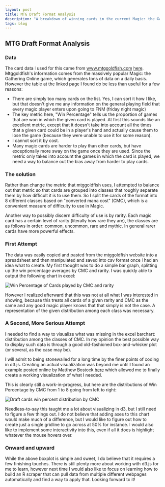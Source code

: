 ```yaml
---
layout: post
title: MTG Draft Format Analysis
description: "A breakdown of winning cards in the current Magic: the Gathering limited draft format"
tags: blog
---
```

## MTG Draft Format Analysis

### Data

The card data I used for this came from www.mtggoldfish.com [here](http://www.mtggoldfish.com/limited/cards/draft/bng_ths_ths).  Mtggoldfish's information comes from the massively popular Magic: the Gathering Online game, which generates tons of data on a daily basis.  However the table at the linked page I found do be less than useful for a few reasons:

* There are simply too many cards on the list.  Yes, I can sort it how I like, but that doesn't give me any information on the general playing field that every magic player enters upon going to FNM (friday night magic)
* The key metric here, "Win Percentage" tells us the proportion of games that are won in which the given card is played.  At first this sounds like an excellent metric, except that it doesn't take into account all the times that a given card could be in a player's hand and actually cause them to lose the game (because they were unable to use it for some reason).
* I cannot sort it by cost.
* Many magic cards are harder to play than other cards, but have exceptionally more sway on the game once they are used.  Since the metric only takes into account the games in which the card is played, we need a way to balance out the bias away from harder to play cards.

### The solution

Rather than change the metric that mtggoldfish uses, I attempted to balance out that metric so that cards are grouped into classes that roughly separate them by how difficult it is to use them.  So I split the cards of the format into 8 different classes based on "converted mana cost" (CMC), which is a convenient measure of difficulty to use in Magic.

Another way to possibly discern difficulty of use is by rarity.  Each magic card has a certain level of rarity (literally how rare they are), the classes are as follows in order: common, uncommon, rare and mythic.  In general rarer cards have more powerful effects.

### First Attempt

The data was easily copied and pasted from the mtggoldfish website into a spreadsheet and then manipulated and saved into csv format once I had an idea what to create.  My first thought was to do a simple bar graph, splitting up the win percentage averages by CMC and rarity.  I was quickly able to output the following chart in excel:

![Win Percentage of Cards played by CMC and rarity](https://drive.google.com/file/d/0B3TAlfBGXsAdTE9vemlmcmhhUGs/edit?usp=sharing)

However I realized afterward that this was not at all what I was interested in showing, because this treats all cards of a given rarity and CMC as the same and any good magic player knows that that simply is not the case.  A representation of the given distribution among each class was necessary.

### A Second, More Serious Attempt

I needed to find a way to visualize what was missing in the excel barchart: distribution among the classes of CMC.  In my opinion the best possible way to display such data is through a good old-fashioned box-and-whisker plot (or several, as the case may be).

I will admit to being stonewalled for a long time by the finer points of coding in d3.js.  Creating an actual visualization was beyond me until I found an example posted online by Matthew Bostock [here](http://bl.ocks.org/mbostock/4061502) which allowed me to finally create a working visualization of what I needed.

This is clearly still a work-in-progress, but here are the distributions of Win Percentage by CMC from 1 to 8 going from left to right:

![Draft cards win percent distribution by CMC](https://drive.google.com/file/d/0B3TAlfBGXsAdbkZPSXRURnVld2c/edit?usp=sharing)

Needless-to-say this taught me a lot about visualizing in d3, but I still need to figure a few things out.  I do not believe that adding axes to this chart would make much of a difference, but I would like to figure out how to create just a single gridline to go across at 50% for instance.  I would also like to implement some interactivity into this, even if all it does is highlight whatever the mouse hovers over.

### Onward and upward

While the above boxplot is simple and sweet, I do believe that it requires a few finishing touches.  There is still plenty more about working with d3.js for me to learn, however next time I would also like to focus on learning how to build an R scraper that can pull data from multiple different webpages automatically and find a way to apply that.  Looking forward to it!
